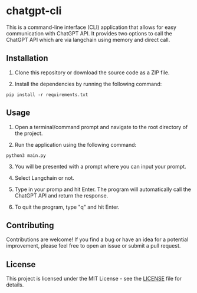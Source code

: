 # chatgpt-cli
This is a command-line interface (CLI) application that allows for easy communication with ChatGPT API. It provides two options to call the ChatGPT API which are via langchain using memory and 
direct call. 

## Installation

1. Clone this repository or download the source code as a ZIP file.

2. Install the dependencies by running the following command:

```
pip install -r requirements.txt
```

## Usage

1. Open a terminal/command prompt and navigate to the root directory of the project.

2. Run the application using the following command:

```
python3 main.py
```

3. You will be presented with a prompt where you can input your prompt. 

4. Select Langchain or not.

5. Type in your promp and hit Enter. The program will automatically call the ChatGPT API and return the response.

6. To quit the program, type "q" and hit Enter.

## Contributing

Contributions are welcome! If you find a bug or have an idea for a potential improvement, please feel free to open an issue or submit a pull request.

## License

This project is licensed under the MIT License - see the [LICENSE](LICENSE) file for details.
